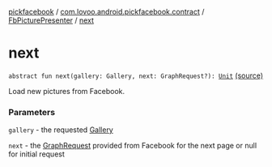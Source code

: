 [pickfacebook](../../index.md) / [com.lovoo.android.pickfacebook.contract](../index.md) / [FbPicturePresenter](index.md) / [next](./next.md)

# next

`abstract fun next(gallery: Gallery, next: GraphRequest?): `[`Unit`](https://kotlinlang.org/api/latest/jvm/stdlib/kotlin/-unit/index.html) [(source)](https://github.com/lovoo/android-pickpic/blob/master/pickfacebook/pickfacebook/src/main/kotlin/com/lovoo/android/pickfacebook/contract/FbPicturePresenter.kt#L45)

Load new pictures from Facebook.

### Parameters

`gallery` - the requested [Gallery](#)

`next` - the [GraphRequest](#) provided from Facebook for the next page or null for initial request